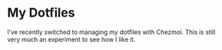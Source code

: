 # My Dotfiles

I've recently switched to managing my dotfiles with Chezmoi. This is still very much an experiment to see how I like it.
